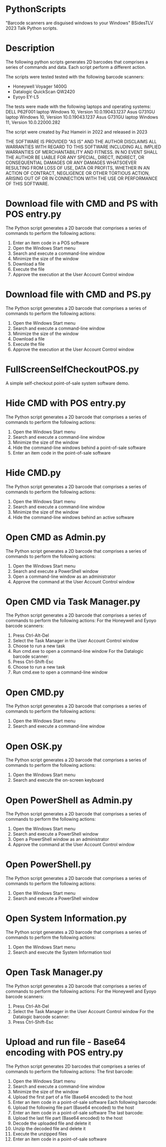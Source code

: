 # PythonScripts
"Barcode scanners are disguised windows to your Windows" BSidesTLV 2023 Talk Python scripts.

# Description
The following python scripts generates 2D barcodes that comprises a series of commands and data.
Each script perform a different action.

The scripts were tested tested with the following barcode scanners:
* Honeywell Voyager 1400G
* Datalogic QuickScan QW2420
* Eyoyo EY-L5

The tests were made with the following laptops and operating systems:
DELL P62F001 laptop Windows 10, Version 10.0.19043.1237
Asus G731GU  laptop Windows 10, Version 10.0.19043.1237
Asus G731GU  laptop Windows 11, Version 10.0.22000.282

The script were created by Paz Hameiri in 2022 and released in 2023

THE SOFTWARE IS PROVIDED "AS IS" AND THE AUTHOR DISCLAIMS ALL
WARRANTIES WITH REGARD TO THIS SOFTWARE INCLUDING ALL IMPLIED
WARRANTIES OF MERCHANTABILITY AND FITNESS. IN NO EVENT SHALL
THE AUTHOR BE LIABLE FOR ANY SPECIAL, DIRECT, INDIRECT, OR
CONSEQUENTIAL DAMAGES OR ANY DAMAGES WHATSOEVER RESULTING FROM
LOSS OF USE, DATA OR PROFITS, WHETHER IN AN ACTION OF CONTRACT,
NEGLIGENCE OR OTHER TORTIOUS ACTION, ARISING OUT OF OR IN
CONNECTION WITH THE USE OR PERFORMANCE OF THIS SOFTWARE.

# Download file with CMD and PS with POS entry.py
The Python script generates a 2D barcode that comprises a series of commands to perform the following actions:
1. Enter an item code in a POS software
2. Open the Windows Start menu
3. Search and execute a command-line window
4. Minimize the size of the window
5. Download a file
6. Execute the file
7. Approve the execution at the User Account Control window

# Download file with CMD and PS.py
The Python script generates a 2D barcode that comprises a series of commands to perform the following actions:
1. Open the Windows Start menu
2. Search and execute a command-line window
3. Minimize the size of the window
4. Download a file
5. Execute the file
6. Approve the execution at the User Account Control window

# FullScreenSelfCheckoutPOS.py
A simple self-checkout point-of-sale system software demo.

# Hide CMD with POS entry.py
The Python script generates a 2D barcode that comprises a series of commands to perform the following actions:
1. Open the Windows Start menu
2. Search and execute a command-line window
3. Minimize the size of the window
4. Hide the command-line windows behind a point-of-sale software
5. Enter an item code in the point-of-sale software

# Hide CMD.py
The Python script generates a 2D barcode that comprises a series of commands to perform the following actions:
1. Open the Windows Start menu
2. Search and execute a command-line window
3. Minimize the size of the window
4. Hide the command-line windows behind an active software

# Open CMD as Admin.py
The Python script generates a 2D barcode that comprises a series of commands to perform the following actions:
1. Open the Windows Start menu
2. Search and execute a PowerShell window
3. Open a command-line window as an administrator
4. Approve the command at the User Account Control window

# Open CMD via Task Manager.py
The Python script generates a 2D barcode that comprises a series of commands to perform the following actions:
For the Honeywell and Eyoyo barcode scanners:
1. Press Ctrl-Alt-Del
2. Select the Task Manager in the User Account Control window
3. Choose to run a new task
4. Run cmd.exe to open a command-line window
For the Datalogic barcode scanner:
1. Press Ctrl-Shift-Esc
2. Choose to run a new task
3. Run cmd.exe to open a command-line window

# Open CMD.py
The Python script generates a 2D barcode that comprises a series of commands to perform the following actions:
1. Open the Windows Start menu
2. Search and execute a command-line window

# Open OSK.py
The Python script generates a 2D barcode that comprises a series of commands to perform the following actions:
1. Open the Windows Start menu
2. Search and execute the on-screen keyboard

# Open PowerShell as Admin.py
The Python script generates a 2D barcode that comprises a series of commands to perform the following actions:
1. Open the Windows Start menu
2. Search and execute a PowerShell window
3. Open a PowerShell window as an administrator
4. Approve the command at the User Account Control window

# Open PowerShell.py
The Python script generates a 2D barcode that comprises a series of commands to perform the following actions:
1. Open the Windows Start menu
2. Search and execute a PowerShell window

# Open System Information.py
The Python script generates a 2D barcode that comprises a series of commands to perform the following actions:
1. Open the Windows Start menu
2. Search and execute the System Information tool

# Open Task Manager.py
The Python script generates a 2D barcode that comprises a series of commands to perform the following actions:
For the Honeywell and Eyoyo barcode scanners:
1. Press Ctrl-Alt-Del
2. Select the Task Manager in the User Account Control window
For the Datalogic barcode scanner:
1. Press Ctrl-Shift-Esc

# Upload and run file - Base64 encoding with POS entry.py
The Python script generates 2D barcodes that comprises a series of commands to perform the following actions:
The first barcode:
1. Open the Windows Start menu
2. Search and execute a command-line window
3. Minimize the size of the window
4. Upload the first part of a file (Base64 encoded) to the host
5. Enter an item code in a point-of-sale software
Each following barcode:
6. Upload the following file part (Base64 encoded) to the host
7. Enter an item code in a point-of-sale software
The last barcode:
8. Upload the last file part (Base64 encoded) to the host
9. Decode the uploaded file and delete it
10. Unzip the decoded file and delete it
11. Execute the unzipped files
12. Enter an item code in a point-of-sale software


